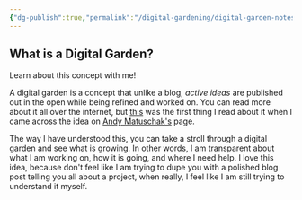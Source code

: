 ```yaml
---
{"dg-publish":true,"permalink":"/digital-gardening/digital-garden-notes/digital-garden/","noteIcon":""}
---
```



## What is a Digital Garden?

Learn about this concept with me! 

A digital garden is a concept that unlike a blog, *active ideas* are published out in the open while being refined and worked on. You can read more about it all over the internet, but [this](https://maggieappleton.com/garden-history) was the first thing I read about it when I came across the idea on  [Andy Matuschak's](https://notes.andymatuschak.org/About_these_notes) page. 

The way I have understood this, you can take a stroll through a digital garden and see what is growing. In other words, I am transparent about what I am working on, how it is going, and where I need help. I love this idea, because don't feel like I am trying to dupe you with a polished blog post telling you all about a project, when really, I feel like I am still trying to understand it myself. 






